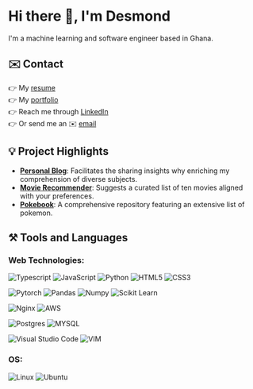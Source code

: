 # Hi there 👋, I'm Desmond

I'm a machine learning and software engineer based in Ghana.

## ✉️ Contact

👉 My [resume](https://desmondafari.com/downloads/Desmond_Afari_Resume.pdf)<br>
👉 My [portfolio](https://desmondafari.com/)<br>
👉 Reach me through [LinkedIn](https://www.linkedin.com/in/desmond-afari/)<br>
👉 Or send me an ✉️ [email](mailto:afaridesmond@gmail.com)<br>

## 💡 Project Highlights

- [**Personal Blog**](https://blog.desmondafari.com/): Facilitates the sharing insights why enriching my comprehension of diverse subjects.
- [**Movie Recommender**](https://desmonda-movie-recommendation-system.hf.space/): Suggests a curated list of ten movies aligned with your preferences.
- [**Pokebook**](https://pokebook-delta.vercel.app/): A comprehensive repository featuring an extensive list of pokemon.

## ⚒️ Tools and Languages

### Web Technologies:
![Typescript](https://img.shields.io/badge/typescript-%2523CC342D.svg?style=for-the-badge&logo=typescript&logoColor=white&color=blue)
![JavaScript](https://img.shields.io/badge/javascript-%2523CC342D.svg?style=for-the-badge&logo=javascript&logoColor=white&color=yellow)
![Python](https://img.shields.io/badge/python-3670A0?style=for-the-badge&logo=python&logoColor=ffdd54)
![HTML5](https://img.shields.io/badge/html5-%23E34F26.svg?style=for-the-badge&logo=html5&logoColor=white)
![CSS3](https://img.shields.io/badge/css3-%231572B6.svg?style=for-the-badge&logo=css3&logoColor=white)

![Pytorch](https://img.shields.io/badge/pytorch-%2523CC342D.svg?style=for-the-badge&logo=pytorch&logoColor=white&color=orange)
![Pandas](https://img.shields.io/badge/pandas-%2523CC342D.svg?style=for-the-badge&logo=pandas&logoColor=white&color=purple)
![Numpy](https://img.shields.io/badge/numpy-%2523CC342D.svg?style=for-the-badge&logo=numpy&logoColor=white&color=teal)
![Scikit Learn](https://img.shields.io/badge/scikit_learn-%2523CC342D.svg?style=for-the-badge&logo=scikit-learn&logoColor=white&color=orange)

![Nginx](https://img.shields.io/badge/nginx-%23009639.svg?style=for-the-badge&logo=nginx&logoColor=white)
![AWS](https://img.shields.io/badge/AWS-%2523CC342D.svg?style=for-the-badge&logo=aws&logoColor=white&color=orange)

![Postgres](https://img.shields.io/badge/postgres-%23316192.svg?style=for-the-badge&logo=postgresql&logoColor=white)
![MYSQL](https://img.shields.io/badge/mysql-%2523CC342D.svg?style=for-the-badge&logo=mysql&logoColor=white&color=orange)

![Visual Studio Code](https://img.shields.io/badge/Visual%20Studio%20Code-0078d7.svg?style=for-the-badge&logo=visual-studio-code&logoColor=white)
![VIM](https://img.shields.io/badge/vim-%2523CC342D.svg?style=for-the-badge&logo=vim&logoColor=white&color=#019331)

### OS:
![Linux](https://img.shields.io/badge/Linux-FCC624?style=for-the-badge&logo=linux&logoColor=black)
![Ubuntu](https://img.shields.io/badge/Ubuntu-E95420?style=for-the-badge&logo=ubuntu&logoColor=white)
